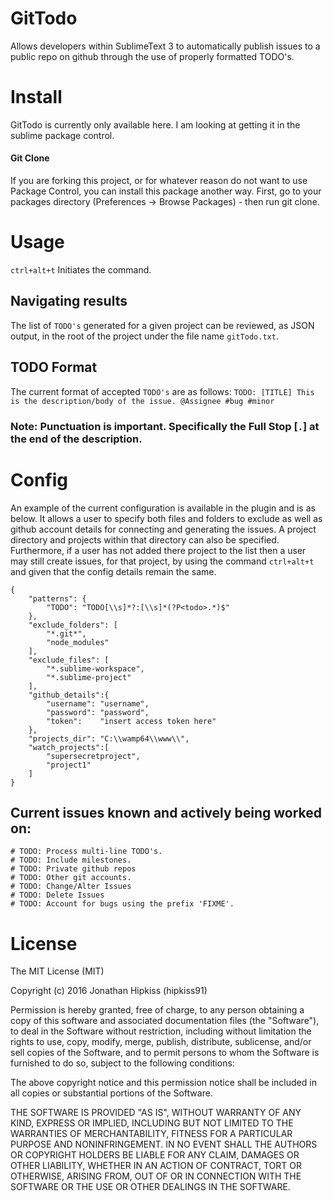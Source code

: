 # GitTodo
Allows developers within SublimeText 3 to automatically publish issues to a public repo on github through the use of properly formatted TODO's.

# Install
GitTodo is currently only available here. I am looking at getting it in the sublime package control.

#### Git Clone
If you are forking this project, or for whatever reason do not want to use Package Control, you can install this package another way. First, go to your packages directory (Preferences -> Browse Packages) - then run git clone.

# Usage
`ctrl+alt+t` Initiates the command.

## Navigating results
The list of `TODO's` generated for a given project can be reviewed, as JSON output, in the root of the project under the file name `gitTodo.txt`.

## TODO Format
The current format of accepted `TODO's` are as follows:
`TODO: [TITLE] This is the description/body of the issue. @Assignee #bug #minor`
### Note: Punctuation is important. Specifically the Full Stop [`.`] at the end of the description.


# Config
An example of the current configuration is available in the plugin and is as below. It allows a user to specify both files and folders to exclude as well as github account details for connecting and generating the issues. A project directory and projects within that directory can also be specified. Furthermore, if a user has not added there project to the list then a user may still create issues, for that project, by using the command `ctrl+alt+t` and given that the config details remain the same.

```
{
    "patterns": {
        "TODO": "TODO[\\s]*?:[\\s]*(?P<todo>.*)$"
    },
    "exclude_folders": [
        "*.git*",
        "node_modules"
    ],
    "exclude_files": [
        "*.sublime-workspace",
        "*.sublime-project"
    ],
    "github_details":{
        "username": "username",
        "password": "password",
        "token":    "insert access token here"
    },
    "projects_dir": "C:\\wamp64\\www\\",
    "watch_projects":[
        "supersecretproject",
        "project1"
    ]
}

```

## Current issues known and actively being worked on:

```
# TODO: Process multi-line TODO's.
# TODO: Include milestones.
# TODO: Private github repos
# TODO: Other git accounts.
# TODO: Change/Alter Issues
# TODO: Delete Issues
# TODO: Account for bugs using the prefix 'FIXME'.
```


# License

The MIT License (MIT)

Copyright (c) 2016 Jonathan Hipkiss (hipkiss91)

Permission is hereby granted, free of charge, to any person obtaining a copy of this software and associated documentation files (the "Software"), to deal in the Software without restriction, including without limitation the rights to use, copy, modify, merge, publish, distribute, sublicense, and/or sell copies of the Software, and to permit persons to whom the Software is furnished to do so, subject to the following conditions:

The above copyright notice and this permission notice shall be included in all copies or substantial portions of the Software.

THE SOFTWARE IS PROVIDED "AS IS", WITHOUT WARRANTY OF ANY KIND, EXPRESS OR IMPLIED, INCLUDING BUT NOT LIMITED TO THE WARRANTIES OF MERCHANTABILITY, FITNESS FOR A PARTICULAR PURPOSE AND NONINFRINGEMENT. IN NO EVENT SHALL THE AUTHORS OR COPYRIGHT HOLDERS BE LIABLE FOR ANY CLAIM, DAMAGES OR OTHER LIABILITY, WHETHER IN AN ACTION OF CONTRACT, TORT OR OTHERWISE, ARISING FROM, OUT OF OR IN CONNECTION WITH THE SOFTWARE OR THE USE OR OTHER DEALINGS IN THE SOFTWARE.
